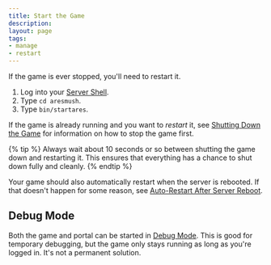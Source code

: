 ```yaml
---
title: Start the Game
description:
layout: page
tags: 
- manage
- restart
---
```


If the game is ever stopped, you'll need to restart it. 

1. Log into your [Server Shell](/tutorials/install/server-shell.html).
2. Type `cd aresmush`.
3. Type `bin/startares`.

If the game is already running and you want to *restart* it, see [Shutting Down the Game](/tutorials/manage/shutdown.html) for information on how to stop the game first.

{% tip %} 
Always wait about 10 seconds or so between shutting the game down and restarting it.  This ensures that everything has a chance to shut down fully and cleanly.
{% endtip %}

Your game should also automatically restart when the server is rebooted.  If that doesn't happen for some reason, see [Auto-Restart After Server Reboot](/tutorials/manage/restart-after-reboot.html).

## Debug Mode

Both the game and portal can be started in [Debug Mode](/tutorials/code/debug-mode.html).  This is good for temporary debugging, but the game only stays running as long as you're logged in.  It's not a permanent solution.
